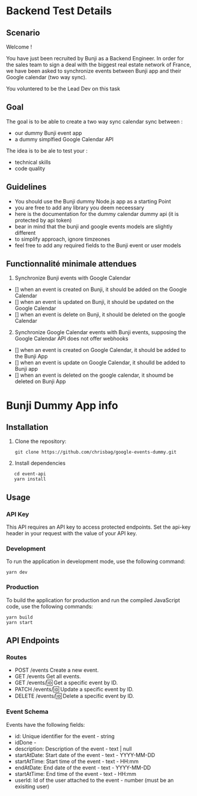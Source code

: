 # Backend Test Details

## Scenario

Welcome !

You have just been recruited by Bunji as a Backend Engineer.
In order for the sales team to sign a deal with the biggest real estate network of France, we have been asked to
synchronize events between Bunji app and their Google calendar (two way sync).

You voluntered to be the Lead Dev on this task

## Goal

The goal is to be able to create a two way sync calendar sync between :

- our dummy Bunji event app
- a dummy simplfied Google Calendar API

The idea is to be ale to test your :

- technical skills
- code quality

## Guidelines

- You should use the Bunji dummy Node.js app as a starting Point
- you are free to add any library you deem neceessary
- here is the documentation for the dummy calendar dummy api (it is protected by api token)
- bear in mind that the bunji and google events models are slightly different
- to simplify approach, ignore timzeones
- feel free to add any required fields to the Bunji event or user models

## Functionnalité minimale attendues

1. Synchronize Bunji events with Google Calendar

- [] when an event is created on Bunji, it should be added on the Google Calendar
- [] when an event is updated on Bunji, it should be updated on the Google Calendar
- [] when an event is delete on Bunji, it should be deleted on the google Calendar

2. Synchronize Google Calendar events with Bunji events, supposing the Google Calendar API does not offer webhooks

- [] when an event is created on Google Calendar, it should be added to the Bunji App
- [] when an event is update on Google Calendar, it shoulld be added to Bunji app
- [] when an event is deleted on the google calendar, it shoumd be deleted on Bunji App

# Bunji Dummy App info

## Installation

1. Clone the repository:

   ```
   git clone https://github.com/chrisbag/google-events-dummy.git
   ```

2. Install dependencies

```
   cd event-api
   yarn install
```

## Usage

### API Key

This API requires an API key to access protected endpoints. Set the api-key header in your request with the value of your API key.

### Development

To run the application in development mode, use the following command:

```
yarn dev
```

### Production

To build the application for production and run the compiled JavaScript code, use the following commands:

```
yarn build
yarn start
```

## API Endpoints

### Routes

- POST /events Create a new event.
- GET /events Get all events.
- GET /events/:id: Get a specific event by ID.
- PATCH /events/:id: Update a specific event by ID.
- DELETE /events/:id: Delete a specific event by ID.

### Event Schema

Events have the following fields:

- id: Unique identifier for the event - string
- idDone -
- description: Description of the event - text | null
- startAtDate: Start date of the event - text - YYYY-MM-DD
- startAtTime: Start time of the event - text - HH:mm
- endAtDate: End date of the event - text - YYYY-MM-DD
- startAtTime: End time of the event - text - HH:mm
- userId: Id of the user attached to the event - number (must be an exisiting user)
